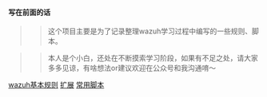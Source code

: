 

#### 写在前面的话
>> 这个项目主要是为了记录整理wazuh学习过程中编写的一些规则、脚本。

>> 本人是个小白，还处在不断摸索学习阶段，如果有不足之处，请大家多多见谅，有啥想法or建议欢迎在公众号和我沟通唷～




[wazuh基本规则](https://github.com/oxff644/wazuh_notes/tree/main/wazuh_baserule)
[扩展](https://github.com/oxff644/wazuh_notes/tree/main/extentions)
[常用脚本](https://github.com/oxff644/wazuh_notes/tree/main/scripts)




